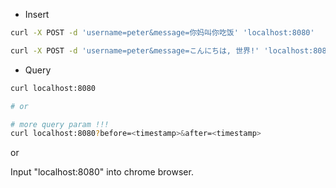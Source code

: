 

- Insert 

```bash
curl -X POST -d 'username=peter&message=你妈叫你吃饭' 'localhost:8080'

curl -X POST -d 'username=peter&message=こんにちは, 世界!' 'localhost:8080'

```


- Query 

```bash
curl localhost:8080

# or

# more query param !!!
curl localhost:8080?before=<timestamp>&after=<timestamp>

```

or

Input "localhost:8080" into chrome browser.